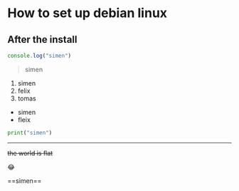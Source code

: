 # How to set up debian linux

## After the install

```js
console.log("simen")
```

> simen

1. simen
2. felix
3. tomas

- simen
- fleix

```py
print("simen")
```

---

~~the world is flat~~

:joy:

==simen==

